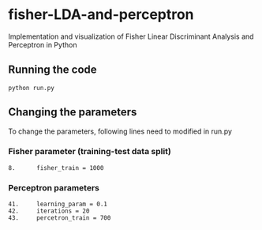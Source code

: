 # fisher-LDA-and-perceptron
Implementation and visualization of Fisher Linear Discriminant Analysis and Perceptron in Python

## Running the code
    python run.py
 
## Changing the parameters
To change the parameters, following lines need to modified in run.py
### Fisher parameter (training-test data split)
    8.      fisher_train = 1000
### Perceptron parameters 
    41.     learning_param = 0.1
    42.     iterations = 20
    43.     percetron_train = 700
    
